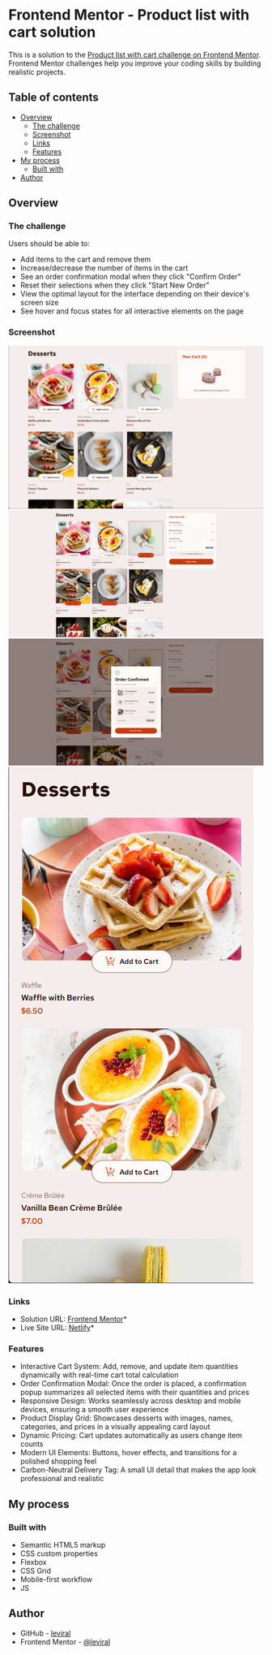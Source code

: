 # Frontend Mentor - Product list with cart solution

This is a solution to
the [Product list with cart challenge on Frontend Mentor](https://www.frontendmentor.io/challenges/product-list-with-cart-5MmqLVAp_d).
Frontend Mentor challenges help you improve your coding skills by building realistic projects.

## Table of contents

- [Overview](#overview)
    - [The challenge](#the-challenge)
    - [Screenshot](#screenshot)
    - [Links](#links)
    - [Features](#features)
- [My process](#my-process)
    - [Built with](#built-with)
- [Author](#author)

## Overview

### The challenge

Users should be able to:

- Add items to the cart and remove them
- Increase/decrease the number of items in the cart
- See an order confirmation modal when they click "Confirm Order"
- Reset their selections when they click "Start New Order"
- View the optimal layout for the interface depending on their device's screen size
- See hover and focus states for all interactive elements on the page

### Screenshot

![Homepage screenshot](assets/images/screenshot1.png "Click to view full size")
![Homepage screenshot](assets/images/screenshot2.png "Click to view full size")
![Homepage screenshot](assets/images/screenshot3.png "Click to view full size")
![Homepage screenshot](assets/images/screenshot4.png "Click to view full size")

### Links

- Solution URL: [Frontend Mentor]()*
- Live Site URL: [Netlify]()*

### Features

- Interactive Cart System: Add, remove, and update item quantities dynamically with real-time cart total calculation
- Order Confirmation Modal: Once the order is placed, a confirmation popup summarizes all selected items with their
  quantities and prices
- Responsive Design: Works seamlessly across desktop and mobile devices, ensuring a smooth user experience
- Product Display Grid: Showcases desserts with images, names, categories, and prices in a visually appealing card
  layout
- Dynamic Pricing: Cart updates automatically as users change item counts
- Modern UI Elements: Buttons, hover effects, and transitions for a polished shopping feel
- Carbon-Neutral Delivery Tag: A small UI detail that makes the app look professional and realistic

## My process

### Built with

- Semantic HTML5 markup
- CSS custom properties
- Flexbox
- CSS Grid
- Mobile-first workflow
- JS

## Author

- GitHub - [leviral](https://github.com/leviral)
- Frontend Mentor - [@leviral](https://www.frontendmentor.io/profile/leviral)
